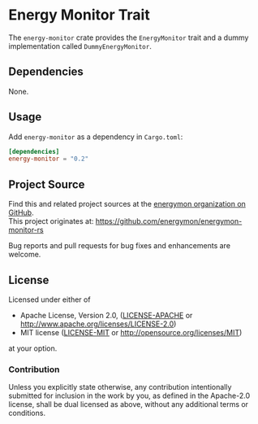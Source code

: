 # Energy Monitor Trait

The `energy-monitor` crate provides the `EnergyMonitor` trait and a dummy
implementation called `DummyEnergyMonitor`.

## Dependencies

None.

## Usage
Add `energy-monitor` as a dependency in `Cargo.toml`:

```toml
[dependencies]
energy-monitor = "0.2"
```

## Project Source

Find this and related project sources at the [energymon organization on GitHub](https://github.com/energymon).  
This project originates at: https://github.com/energymon/energymon-monitor-rs

Bug reports and pull requests for bug fixes and enhancements are welcome.

## License

Licensed under either of

 * Apache License, Version 2.0, ([LICENSE-APACHE](LICENSE-APACHE) or http://www.apache.org/licenses/LICENSE-2.0)
 * MIT license ([LICENSE-MIT](LICENSE-MIT) or http://opensource.org/licenses/MIT)

at your option.

### Contribution

Unless you explicitly state otherwise, any contribution intentionally
submitted for inclusion in the work by you, as defined in the Apache-2.0
license, shall be dual licensed as above, without any additional terms or
conditions.
